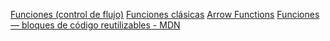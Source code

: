  [Funciones (control de flujo)](https://curriculum.laboratoria.la/es/topics/javascript/02-flow-control/03-functions)
 [Funciones clásicas](https://curriculum.laboratoria.la/es/topics/javascript/03-functions/01-classic)
 [Arrow Functions](https://curriculum.laboratoria.la/es/topics/javascript/03-functions/02-arrow)
 [Funciones — bloques de código reutilizables - MDN](https://developer.mozilla.org/es/docs/Learn/JavaScript/Building_blocks/Functions)